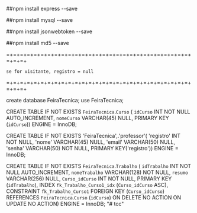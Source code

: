 ##npm install express --save

##npm install mysql --save

##npm install jsonwebtoken --save

##npm install md5 --save

=+=+=+=+=+=+=+=+=+=+=+=+=+=+=+=+=+=+=+=+=+=+=+=+=+=+=+=+=+=+

    se for visitante, registro = null

=+=+=+=+=+=+=+=+=+=+=+=+=+=+=+=+=+=+=+=+=+=+=+=+=+=+=+=+=+=+

create database FeiraTecnica;
use FeiraTecnica;

CREATE TABLE IF NOT EXISTS `FeiraTecnica`.`Curso` (
`idCurso` INT NOT NULL AUTO_INCREMENT,
`nomeCurso` VARCHAR(45) NULL,
PRIMARY KEY (`idCurso`))
ENGINE = InnoDB;

CREATE TABLE IF NOT EXISTS 'FeiraTecnica',.'professor'(
'registro' INT NOT NULL,
'nome' VARCHAR(45) NULL,
'email' VARCHAR(50) NULL,
'senha' VARCHAR(50) NOT NULL,
PRIMARY KEY('registro'))
ENGINE = InnoDB;

CREATE TABLE IF NOT EXISTS `FeiraTecnica`.`Trabalho` (
`idTrabalho` INT NOT NULL AUTO_INCREMENT,
`nomeTrabalho` VARCHAR(128) NOT NULL,
`resumo` VARCHAR(256) NULL,
`Curso_idCurso` INT NOT NULL,
PRIMARY KEY (`idTrabalho`),
INDEX `fk_Trabalho_Curso1_idx` (`Curso_idCurso` ASC),
CONSTRAINT `fk_Trabalho_Curso1`
FOREIGN KEY (`Curso_idCurso`)
REFERENCES `FeiraTecnica`.`Curso` (`idCurso`)
ON DELETE NO ACTION
ON UPDATE NO ACTION)
ENGINE = InnoDB;
"# tcc" 
